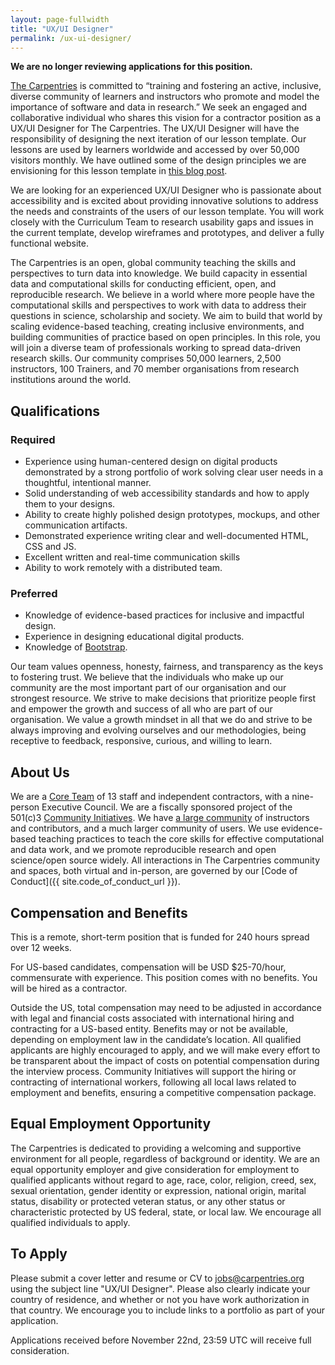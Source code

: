 ```yaml
---
layout: page-fullwidth
title: "UX/UI Designer"
permalink: /ux-ui-designer/
---
```


**We are no longer reviewing applications for this position.**


[The Carpentries](http://carpentries.org/) is committed to “training and
fostering an active, inclusive, diverse community of learners and instructors
who promote and model the importance of software and data in research.” We seek
an engaged and collaborative individual who shares this vision for a contractor
position as a UX/UI Designer for The Carpentries. The UX/UI Designer will have
the responsibility of designing the next iteration of our lesson template. Our
lessons are used by learners worldwide and accessed by over 50,000 visitors
monthly. We have outlined some of the design principles we are envisioning for
this lesson template in [this blog
post](https://carpentries.org/blog/2020/08/lesson-template-design/).

We are looking for an experienced UX/UI Designer who is passionate about
accessibility and is excited about providing innovative solutions to address the
needs and constraints of the users of our lesson template. You will work closely
with the Curriculum Team to research usability gaps and issues in the current
template, develop wireframes and prototypes, and deliver a fully functional
website.

The Carpentries is an open, global community teaching the skills and
perspectives to turn data into knowledge. We build capacity in essential data
and computational skills for conducting efficient, open, and reproducible
research. We believe in a world where more people have the computational skills
and perspectives to work with data to address their questions in science,
scholarship and society. We aim to build that world by scaling evidence-based
teaching, creating inclusive environments, and building communities of practice
based on open principles. In this role, you will join a diverse team of
professionals working to spread data-driven research skills. Our community
comprises 50,000 learners, 2,500 instructors, 100 Trainers, and 70 member
organisations from research institutions around the world.


## Qualifications

### Required

* Experience using human-centered design on digital products demonstrated by a
  strong portfolio of work solving clear user needs in a thoughtful,
  intentional manner.
* Solid understanding of web accessibility standards and how to apply them to
  your designs.
* Ability to create highly polished design prototypes, mockups, and other
  communication artifacts.
* Demonstrated experience writing clear and well-documented HTML, CSS and JS.
* Excellent written and real-time communication skills 
* Ability to work remotely with a distributed team.

### Preferred

* Knowledge of evidence-based practices for inclusive and impactful design.
* Experience in designing educational digital products.
* Knowledge of [Bootstrap](https://getbootstrap.com/).

Our team values openness, honesty, fairness, and transparency as the keys to
fostering trust. We believe that the individuals who make up our community are
the most important part of our organisation and our strongest resource. We
strive to make decisions that prioritize people first and empower the growth and
success of all who are part of our organisation. We value a growth mindset in
all that we do and strive to be always improving and evolving ourselves and our
methodologies, being receptive to feedback, responsive, curious, and willing to
learn.

## About Us

We are a [Core Team](https://carpentries.org/team/) of 13 staff and independent
contractors, with a nine-person Executive Council. We are a fiscally sponsored
project of the 501(c)3 [Community Initiatives](http://communityin.org/). We have
[a large community](https://carpentries.org/instructors-map/) of instructors and
contributors, and a much larger community of users. We use evidence-based
teaching practices to teach the core skills for effective computational and data
work, and we promote reproducible research and open science/open source widely.
All interactions in The Carpentries community and spaces, both virtual and
in-person, are governed by our [Code of
Conduct]({{ site.code_of_conduct_url }}).


## Compensation and Benefits

This is a remote, short-term position that is funded for 240 hours spread over
12 weeks.

For US-based candidates, compensation will be USD $25-70/hour, commensurate with
experience. This position comes with no benefits. You will be hired as a
contractor.

Outside the US, total compensation may need to be adjusted in accordance with
legal and financial costs associated with international hiring and contracting
for a US-based entity. Benefits may or not be available, depending on employment
law in the candidate’s location. All qualified applicants are highly encouraged
to apply, and we will make every effort to be transparent about the impact of
costs on potential compensation during the interview process. Community
Initiatives will support the hiring or contracting of international workers,
following all local laws related to employment and benefits, ensuring a
competitive compensation package.

## Equal Employment Opportunity

The Carpentries is dedicated to providing a welcoming and supportive environment
for all people, regardless of background or identity. We are an equal
opportunity employer and give consideration for employment to qualified
applicants without regard to age, race, color, religion, creed, sex, sexual
orientation, gender identity or expression, national origin, marital status,
disability or protected veteran status, or any other status or characteristic
protected by US federal, state, or local law. We encourage all qualified
individuals to apply.

## To Apply

Please submit a cover letter and resume or CV to
[jobs@carpentries.org](mailto:jobs@carpentries.org) using the subject line
"UX/UI Designer". Please also clearly indicate your country of residence, and
whether or not you have work authorization in that country. We encourage you to
include links to a portfolio as part of your application.

Applications received before November 22nd, 23:59 UTC will receive full
consideration.

